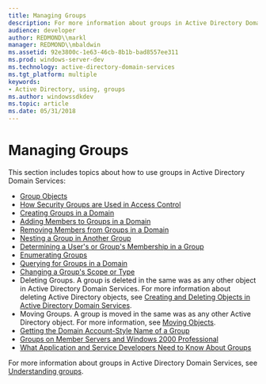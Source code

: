 ```yaml
---
title: Managing Groups
description: For more information about groups in Active Directory Domain Services, see Understanding groups.
audience: developer
author: REDMOND\\markl
manager: REDMOND\\mbaldwin
ms.assetid: 92e3800c-1e63-46cb-8b1b-bad8557ee311
ms.prod: windows-server-dev
ms.technology: active-directory-domain-services
ms.tgt_platform: multiple
keywords:
- Active Directory, using, groups
ms.author: windowssdkdev
ms.topic: article
ms.date: 05/31/2018
---
```


# Managing Groups

This section includes topics about how to use groups in Active Directory Domain Services:

-   [Group Objects](group-objects.md)
-   [How Security Groups are Used in Access Control](how-security-groups-are-used-in-access-control.md)
-   [Creating Groups in a Domain](creating-groups-in-a-domain.md)
-   [Adding Members to Groups in a Domain](adding-members-to-groups-in-a-domain.md)
-   [Removing Members from Groups in a Domain](removing-members-from-groups-in-a-domain.md)
-   [Nesting a Group in Another Group](nesting-a-group-in-another-group.md)
-   [Determining a User's or Group's Membership in a Group](determining-a-userampaposs-or-groupampaposs-membership-in-a-group.md)
-   [Enumerating Groups](enumerating-groups.md)
-   [Querying for Groups in a Domain](querying-for-groups-in-a-domain.md)
-   [Changing a Group's Scope or Type](changing-a-groupampaposs-scope-or-type.md)
-   Deleting Groups. A group is deleted in the same was as any other object in Active Directory Domain Services. For more information about deleting Active Directory objects, see [Creating and Deleting Objects in Active Directory Domain Services](creating-and-deleting-objects-in-active-directory-domain-services.md).
-   Moving Groups. A group is moved in the same was as any other Active Directory object. For more information, see [Moving Objects](moving-objects.md).
-   [Getting the Domain Account-Style Name of a Group](getting-the-domain-account-style-name-of-a-group.md)
-   [Groups on Member Servers and Windows 2000 Professional](groups-on-member-servers-and-windows-2000-professional.md)
-   [What Application and Service Developers Need to Know About Groups](what-application-and-service-developers-need-to-know-about-groups.md)

For more information about groups in Active Directory Domain Services, see [Understanding groups](http://go.microsoft.com/fwlink/p/?linkid=84113).

 

 




